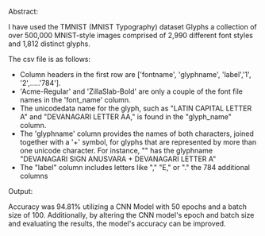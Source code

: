 Abstract:

I have used the TMNIST (MNIST Typography) dataset Glyphs a collection of over 500,000 MNIST-style images comprised of 2,990 different font styles and 1,812 distinct glyphs.

The csv file is as follows:

- Column headers in the first row are ['fontname', 'glyphname', 'label','1', '2',.....'784'].
- 'Acme-Regular' and 'ZillaSlab-Bold' are only a couple of the font file names in the 'font_name' column.
- The unicodedata name for the glyph, such as "LATIN CAPITAL LETTER A" and "DEVANAGARI LETTER AA," is found in the "glyph_name" column.
- The 'glyphname' column provides the names of both characters, joined together with a '+' symbol, for glyphs that are represented by more than one unicode character. For instance, "" has the glyphname "DEVANAGARI SIGN ANUSVARA + DEVANAGARI LETTER A"
- The "label" column includes letters like "," "E," or "." the 784 additional columns


Output:

Accuracy was 94.81% utilizing a CNN Model with 50 epochs and a batch size of 100. Additionally, by altering the CNN model's epoch and batch size and evaluating the results, the model's accuracy can be improved.
